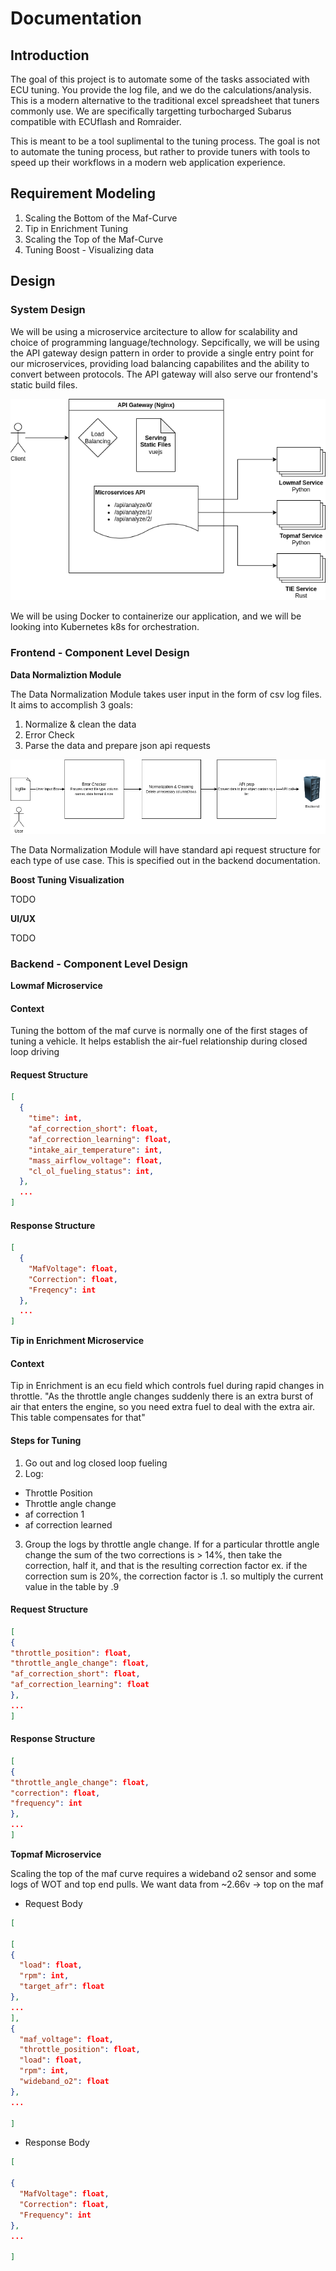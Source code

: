 # **Documentation**

## **Introduction**

The goal of this project is to automate some of the tasks associated with ECU tuning. You provide the log file, and we do the calculations/analysis. This is a modern alternative to the traditional excel spreadsheet that tuners commonly use. We are specifically targetting turbocharged Subarus compatible with ECUflash and Romraider.

This is meant to be a tool suplimental to the tuning process. The goal is not to automate the tuning process, but rather to provide tuners with tools to speed up their workflows in a modern web application experience.   

## **Requirement Modeling**

1. Scaling the Bottom of the Maf-Curve
2. Tip in Enrichment Tuning 
3. Scaling the Top of the Maf-Curve
4. Tuning Boost - Visualizing data

## **Design**

### **System Design**

We will be using a microservice arcitecture to allow for scalability and choice of programming language/technology. Sepcifically, we will be using the API gateway design pattern in order to provide a single entry point for our microservices, providing load balancing capabilites and the ability to convert between protocols. The API gateway will also serve our frontend's static build files.  

![Microservice Architecture](Diagrams/SystemDesign.png?raw=true "Diagram")

We will be using Docker to containerize our application, and we will be looking into Kubernetes k8s for orchestration. 


### **Frontend - Component Level Design**

**Data Normaliztion Module**

The Data Normalization Module takes user input in the form of csv log files. It aims to accomplish 3 goals:
1. Normalize & clean the data
2. Error Check
3. Parse the data and prepare json api requests

![Data Normalization Module Component Level Diagram](Diagrams/DataNormalizationModule.drawio.png?raw=true "Diagram")

The Data Normalization Module will have standard api request structure for each type of use case. This is specified out in the backend documentation. 

**Boost Tuning Visualization**

TODO

**UI/UX**

TODO

### **Backend - Component Level Design**

**Lowmaf Microservice**

#### Context

Tuning the bottom of the maf curve is normally one of the first stages of tuning a vehicle. It helps establish the air-fuel relationship during closed loop driving

#### Request Structure
```json
[
  {
    "time": int,
    "af_correction_short": float,
    "af_correction_learning": float,
    "intake_air_temperature": int,
    "mass_airflow_voltage": float,
    "cl_ol_fueling_status": int,
  },
  ...
]
```
#### Response Structure
```json
[
  {
    "MafVoltage": float,
    "Correction": float,
    "Freqency": int
  },
  ...
]
```
**Tip in Enrichment Microservice**

#### Context
Tip in Enrichment is an ecu field which controls fuel during rapid changes in throttle.
"As the throttle angle changes suddenly there is an extra burst of air that enters the engine, so you need extra fuel to deal with the extra air. This table compensates for that" 

#### Steps for Tuning
1. Go out and log closed loop fueling 
2. Log: 
  * Throttle Position
  * Throttle angle change
  * af correction 1
  * af correction learned
3. Group the logs by throttle angle change. If for a particular throttle angle change the sum of the two corrections is > 14%, then take the correction, half it, and that is the resulting correction factor
ex. if the correction sum is 20%, the correction factor is .1. so multiply the current value in the table by .9

#### Request Structure
```json
[
{
"throttle_position": float,
"throttle_angle_change": float,
"af_correction_short": float,
"af_correction_learning": float
},
...
]
```

#### Response Structure
```json
[
{
"throttle_angle_change": float,
"correction": float,
"frequency": int
},
...
]
```

**Topmaf Microservice**

Scaling the top of the maf curve requires a wideband o2 sensor and some logs of WOT and top end pulls. 
We want data from ~2.66v -> top on the maf

* Request Body
```json
[

[
{
  "load": float,
  "rpm": int,
  "target_afr": float
},
...
],
{
  "maf_voltage": float,
  "throttle_position": float,
  "load": float,
  "rpm": int,
  "wideband_o2": float
},
...

]
```

* Response Body
```json 
[

{
  "MafVoltage": float,
  "Correction": float,
  "Frequency": int
},
...

]